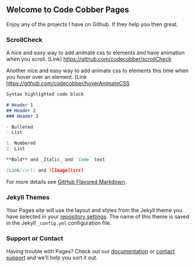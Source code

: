 ## Welcome to Code Cobber Pages



Enjoy any of the projects I have on Github. If they help you then great.

### ScrollCheck

A nice and easy way to add animate css to elements and have animation when you scroll.
[Link] https://github.com/codecobber/scrollCheck

Another nice and easy way to add animate css to elements this time when you hover over an element.
[Link https://github.com/codecobber/hoverAnimateCSS



```markdown
Syntax highlighted code block

# Header 1
## Header 2
### Header 3

- Bulleted
- List

1. Numbered
2. List

**Bold** and _Italic_ and `Code` text

[Link](url) and ![Image](src)
```

For more details see [GitHub Flavored Markdown](https://guides.github.com/features/mastering-markdown/).

### Jekyll Themes

Your Pages site will use the layout and styles from the Jekyll theme you have selected in your [repository settings](https://github.com/codecobber/codecobber.github.io/settings). The name of this theme is saved in the Jekyll `_config.yml` configuration file.

### Support or Contact

Having trouble with Pages? Check out our [documentation](https://help.github.com/categories/github-pages-basics/) or [contact support](https://github.com/contact) and we’ll help you sort it out.
